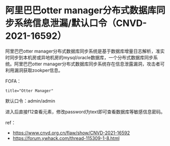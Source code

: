 # 阿里巴巴otter manager分布式数据库同步系统信息泄漏/默认口令（CNVD-2021-16592）

阿里巴巴otter manager分布式数据库同步系统是基于数据库增量日志解析，准实时同步到本机房或异地机房的mysql/oracle数据库，一个分布式数据库同步系统。阿里巴巴otter manager分布式数据库同步系统存在信息泄露漏洞，攻击者可利用漏洞获取zookper信息。

FOFA：

```
title="Otter Manager"
```

默认口令：admin/admin

进入后直接f12查看元素，修改password为text即可查看数据库等敏感信息密码。

ref：

* https://www.cnvd.org.cn/flaw/show/CNVD-2021-16592
* https://forum.ywhack.com/thread-115309-1-8.html